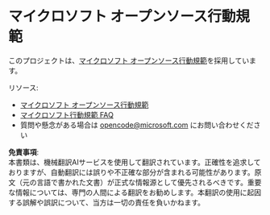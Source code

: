 # マイクロソフト オープンソース行動規範

このプロジェクトは、[マイクロソフト オープンソース行動規範](https://opensource.microsoft.com/codeofconduct/)を採用しています。

リソース:

- [マイクロソフト オープンソース行動規範](https://opensource.microsoft.com/codeofconduct/)
- [マイクロソフト行動規範 FAQ](https://opensource.microsoft.com/codeofconduct/faq/)
- 質問や懸念がある場合は [opencode@microsoft.com](mailto:opencode@microsoft.com) にお問い合わせください

**免責事項**:  
本書類は、機械翻訳AIサービスを使用して翻訳されています。正確性を追求しておりますが、自動翻訳には誤りや不正確な部分が含まれる可能性があります。原文（元の言語で書かれた文書）が正式な情報源として優先されるべきです。重要な情報については、専門の人間による翻訳をお勧めします。本翻訳の使用に起因する誤解や誤訳について、当方は一切の責任を負いかねます。